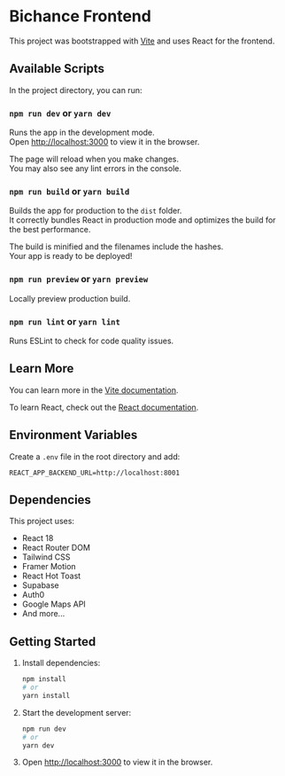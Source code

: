 # Bichance Frontend

This project was bootstrapped with [Vite](https://vitejs.dev/) and uses React for the frontend.

## Available Scripts

In the project directory, you can run:

### `npm run dev` or `yarn dev`

Runs the app in the development mode.\
Open [http://localhost:3000](http://localhost:3000) to view it in the browser.

The page will reload when you make changes.\
You may also see any lint errors in the console.

### `npm run build` or `yarn build`

Builds the app for production to the `dist` folder.\
It correctly bundles React in production mode and optimizes the build for the best performance.

The build is minified and the filenames include the hashes.\
Your app is ready to be deployed!

### `npm run preview` or `yarn preview`

Locally preview production build.

### `npm run lint` or `yarn lint`

Runs ESLint to check for code quality issues.

## Learn More

You can learn more in the [Vite documentation](https://vitejs.dev/).

To learn React, check out the [React documentation](https://reactjs.org/).

## Environment Variables

Create a `.env` file in the root directory and add:

```
REACT_APP_BACKEND_URL=http://localhost:8001
```

## Dependencies

This project uses:
- React 18
- React Router DOM
- Tailwind CSS
- Framer Motion
- React Hot Toast
- Supabase
- Auth0
- Google Maps API
- And more...

## Getting Started

1. Install dependencies:
   ```bash
   npm install
   # or
   yarn install
   ```

2. Start the development server:
   ```bash
   npm run dev
   # or
   yarn dev
   ```

3. Open [http://localhost:3000](http://localhost:3000) to view it in the browser.
